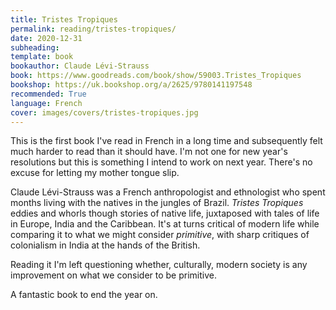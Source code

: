 ```yaml
---
title: Tristes Tropiques
permalink: reading/tristes-tropiques/
date: 2020-12-31
subheading: 
template: book
bookauthor: Claude Lévi-Strauss
book: https://www.goodreads.com/book/show/59003.Tristes_Tropiques
bookshop: https://uk.bookshop.org/a/2625/9780141197548
recommended: True
language: French
cover: images/covers/tristes-tropiques.jpg
---
```


This is the first book I've read in French in a long time and subsequently felt much harder to read than it should have. I'm not one for new year's resolutions but this is something I intend to work on next year. There's no excuse for letting my mother tongue slip.

Claude Lévi-Strauss was a French anthropologist and ethnologist who spent months living with the natives in the jungles of Brazil. *Tristes Tropiques* eddies and whorls though stories of native life, juxtaposed with tales of life in Europe, India and the Caribbean. It's at turns critical of modern life while comparing it to what we might consider *primitive*, with sharp critiques of colonialism in India at the hands of the British.

Reading it I'm left questioning whether, culturally, modern society is any improvement on what we consider to be primitive.

A fantastic book to end the year on.
